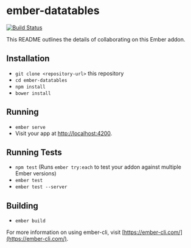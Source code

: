 # ember-datatables

[![Build Status](https://travis-ci.org/mfcollins3/ember-datatables.svg?branch=master)](https://travis-ci.org/mfcollins3/ember-datatables)

This README outlines the details of collaborating on this Ember addon.

## Installation

* `git clone <repository-url>` this repository
* `cd ember-datatables`
* `npm install`
* `bower install`

## Running

* `ember serve`
* Visit your app at [http://localhost:4200](http://localhost:4200).

## Running Tests

* `npm test` (Runs `ember try:each` to test your addon against multiple Ember versions)
* `ember test`
* `ember test --server`

## Building

* `ember build`

For more information on using ember-cli, visit [https://ember-cli.com/](https://ember-cli.com/).

